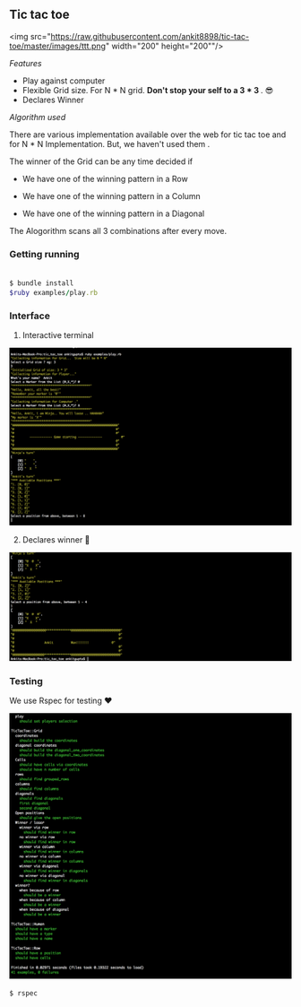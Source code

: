 ## Tic tac toe

<img src="https://raw.githubusercontent.com/ankit8898/tic-tac-toe/master/images/ttt.png" width="200" height="200""/>

<i>Features</i>

- Play against computer
- Flexible Grid size. For N * N grid.  <b>Don't stop your self to a 3 * 3 </b>. :sunglasses:
- Declares Winner

<i>Algorithm used</i>

There are various implementation available over the web for tic tac toe and for N * N Implementation.  But, we haven't used them .  

The winner of the Grid can be any time decided if

- We have one of the winning pattern in a Row

- We have one of the winning pattern in a Column

- We have one of the winning pattern in a Diagonal


The Alogorithm scans all 3 combinations after every move.

### Getting running

```ruby

$ bundle install
$ruby examples/play.rb 

```

### Interface

1) Interactive terminal

![Alt text](https://raw.githubusercontent.com/ankit8898/tic-tac-toe/master/images/interface.png)


2) Declares winner :clap:

![Alt text](https://raw.githubusercontent.com/ankit8898/tic-tac-toe/master/images/winner.png)


### Testing


We use Rspec for testing :heart:

![Alt text](https://raw.githubusercontent.com/ankit8898/tic-tac-toe/master/images/test.png)


```ruby
$ rspec
```

